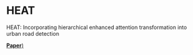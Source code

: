 # HEAT
HEAT: Incorporating hierarchical enhanced attention transformation into urban road detection

[**Paper**)](https://ietresearch.onlinelibrary.wiley.com/doi/full/10.1049/itr2.12360)
